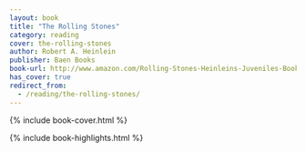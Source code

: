 ```yaml
---
layout: book
title: "The Rolling Stones"
category: reading
cover: the-rolling-stones
author: Robert A. Heinlein
publisher: Baen Books
book-url: http://www.amazon.com/Rolling-Stones-Heinleins-Juveniles-Book-ebook/dp/B00APA1AUY/
has_cover: true
redirect_from:
  - /reading/the-rolling-stones/
---
```

{% include book-cover.html %}

{% include book-highlights.html %}
